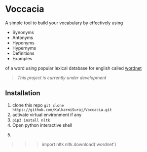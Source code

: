 # Voccacia
A simple tool to build your vocabulary
by effectively using

* Synonyms
* Antonyms
* Hyponyms
* Hypernyms
* Definitions
* Examples

of a word using popular lexical database for english called [wordnet](https://wordnet.princeton.edu/)
> _This project is currently under development_

## Installation

1. clone this repo `git clone https://github.com/KulkarniSuraj/Voccacia.git`
2. activate virtual environment if any
3. `pip3 install nltk`
4. Open python interactive shell
5. ```python
>>> import nltk
>>> nltk.download('wordnet') 
```


